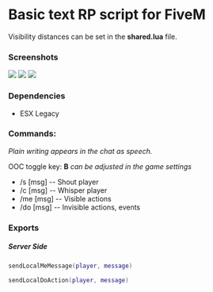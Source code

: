 # Basic text RP script for FiveM

Visibility distances can be set in the **shared.lua** file.

### Screenshots

[![](https://i.imgur.com/2Gk1BNF.png)](https://i.imgur.com/2Gk1BNF.png)
[![](https://i.imgur.com/08mfFEN.png)](https://i.imgur.com/08mfFEN.png)
[![](https://i.imgur.com/ZUdnK1f.png)](https://i.imgur.com/ZUdnK1f.png)

### Dependencies

- ESX Legacy

### Commands:

_Plain writing appears in the chat as speech._

OOC toggle key: **B** _can be adjusted in the game settings_

- /s [msg] -- Shout player
- /c [msg] -- Whisper player
- /me [msg] -- Visible actions
- /do [msg] -- Invisible actions, events

### Exports

##### Server Side

```lua
sendLocalMeMessage(player, message)
```

```lua
sendLocalDoAction(player, message)
```
